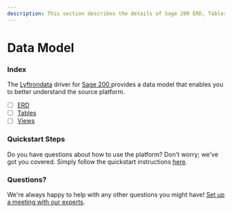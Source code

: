 ```yaml
---
description: This section describes the details of Sage 200 ERD, Tables, and Views.
---
```


# Data Model

### Index

The  [Lyftrondata](https://www.lyftrondata.com/) driver for [Sage 200](https://www.lyftrondata.com/integration/sage-200/)[ ](https://www.lyftrondata.com/integration/sage-200/)provides a data model that enables you to better understand the source platform.

* [ ] [ERD](../../../finance-analytics/sage-200/data-model/erd.md)
* [ ] [Tables](../../../finance-analytics/sage-200/data-model/tables.md)
* [ ] [Views](../../../finance-analytics/sage-200/data-model/views.md)

### Quickstart Steps

Do you have questions about how to use the platform? Don't worry; we've got you covered. Simply follow the quickstart instructions [here](../../../../quickstart-steps.md).

### Questions? <a href="#questions" id="questions"></a>

We're always happy to help with any other questions you might have! [Set up a meeting with our experts](https://www.lyftrondata.com/book-a-meeting/).

